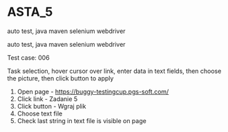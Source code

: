 # ASTA_5
 auto test, java maven selenium webdriver

auto test, java maven selenium webdriver

Test case: 006

Task selection, hover cursor over link, enter data in text fields, then choose the picture, then click button to apply

1) Open page - https://buggy-testingcup.pgs-soft.com/
2) Click link - Zadanie 5
3) Click button - Wgraj plik
4) Choose text file
5) Check last string in text file is visible on page